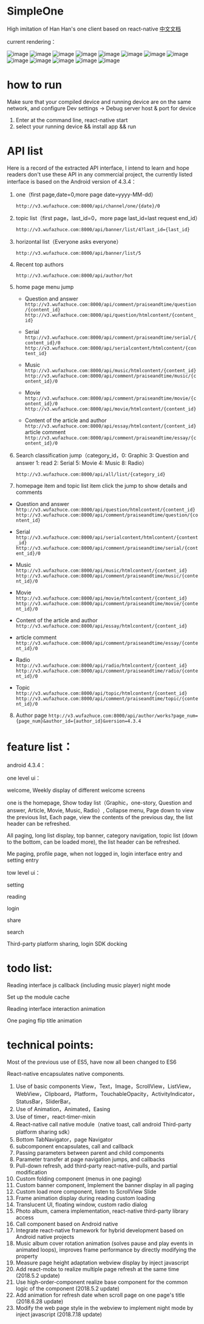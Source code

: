 # SimpleOne
High imitation of Han Han's one client based on react-native
[中文文档][1]


current rendering：

 ![image](http://oqujmbgen.bkt.clouddn.com/simpleone1.jpg?imageView2/2/w/500/h/500/q/100|imageslim)
 ![image](http://oqujmbgen.bkt.clouddn.com/simpleone2.jpg?imageView2/2/w/500/h/500/q/100|imageslim)
 ![image](http://oqujmbgen.bkt.clouddn.com/simpleone3.jpg?imageView2/2/w/500/h/500/q/100|imageslim)
 ![image](http://oqujmbgen.bkt.clouddn.com/simpleone4.jpg?imageView2/2/w/500/h/500/q/100|imageslim)
 ![image](http://oqujmbgen.bkt.clouddn.com/simpleone5.jpg?imageView2/2/w/500/h/500/q/100|imageslim)
 ![image](http://oqujmbgen.bkt.clouddn.com/simpleone6.jpg?imageView2/2/w/500/h/500/q/100|imageslim)
 ![image](http://oqujmbgen.bkt.clouddn.com/simpleone7.jpg?imageView2/2/w/500/h/500/q/100|imageslim)
 ![image](http://oqujmbgen.bkt.clouddn.com/simpleone8.jpg?imageView2/2/w/500/h/500/q/100|imageslim)
 ![image](http://oqujmbgen.bkt.clouddn.com/simpleone9.jpg?imageView2/2/w/500/h/500/q/100|imageslim)
 ![image](http://oqujmbgen.bkt.clouddn.com/simpleone10.jpg?imageView2/2/w/500/h/500/q/100|imageslim)
 ![image](http://oqujmbgen.bkt.clouddn.com/simpleone12.jpg?imageView2/2/w/500/h/500/q/100|imageslim)
 ![image](http://oqujmbgen.bkt.clouddn.com/simpleone13.jpg?imageView2/2/w/500/h/500/q/100|imageslim)
 ![image](http://oqujmbgen.bkt.clouddn.com/simpleone14.jpg?imageView2/2/w/500/h/500/q/100|imageslim)

# how to run
Make sure that your compiled device and running device are on the same network, and configure Dev settings -> Debug server host & port for device
1. Enter at the command line, react-native start
2. select your running device && install app && run

# API list

Here is a record of the extracted API interface, I intend to learn and hope readers don't use these API in any commercial project, the currently listed interface is based on the Android version of 4.3.4：

1. one（first page,date=0,more page date=yyyy-MM-dd）

   `http://v3.wufazhuce.com:8000/api/channel/one/{date}/0`

2. topic list（first page，last_id=0，more page last_id=last request end_id）

   `http://v3.wufazhuce.com:8000/api/banner/list/4?last_id={last_id}`

3. horizontal list（Everyone asks everyone）

   `http://v3.wufazhuce.com:8000/api/banner/list/5`

4. Recent top authors

   `http://v3.wufazhuce.com:8000/api/author/hot`

5. home page menu jump
   - Question and answer
     `http://v3.wufazhuce.com:8000/api/comment/praiseandtime/question/{content_id}`
     `http://v3.wufazhuce.com:8000/api/question/htmlcontent/{content_id}`

   - Serial
     `http://v3.wufazhuce.com:8000/api/comment/praiseandtime/serial/{content_id}/0`
     `http://v3.wufazhuce.com:8000/api/serialcontent/htmlcontent/{content_id}`

   - Music
     `http://v3.wufazhuce.com:8000/api/music/htmlcontent/{content_id}`
     `http://v3.wufazhuce.com:8000/api/comment/praiseandtime/music/{content_id}/0`

   - Movie
     `http://v3.wufazhuce.com:8000/api/comment/praiseandtime/movie/{content_id}/0`
     `http://v3.wufazhuce.com:8000/api/movie/htmlcontent/{content_id}`

   - Content of the article and author
     `http://v3.wufazhuce.com:8000/api/essay/htmlcontent/{content_id}`
     article comment
     `http://v3.wufazhuce.com:8000/api/comment/praiseandtime/essay/{content_id}/0`

6.  Search classification jump（category_id，0: Graphic 3: Question and answer 1: read 2: Serial 5: Movie 4: Music 8: Radio）

    `http://v3.wufazhuce.com:8000/api/all/list/{category_id}`

7.  homepage item and topic list item click the jump to show details and comments
   - Question and answer
     `http://v3.wufazhuce.com:8000/api/question/htmlcontent/{content_id}`
     `http://v3.wufazhuce.com:8000/api/comment/praiseandtime/question/{content_id}`

   - Serial
     `http://v3.wufazhuce.com:8000/api/serialcontent/htmlcontent/{content_id}`
     `http://v3.wufazhuce.com:8000/api/comment/praiseandtime/serial/{content_id}/0`

   - Music
     `http://v3.wufazhuce.com:8000/api/music/htmlcontent/{content_id}`
     `http://v3.wufazhuce.com:8000/api/comment/praiseandtime/music/{content_id}/0`

   - Movie
     `http://v3.wufazhuce.com:8000/api/movie/htmlcontent/{content_id}`
     `http://v3.wufazhuce.com:8000/api/comment/praiseandtime/movie/{content_id}/0`

   - Content of the article and author
     `http://v3.wufazhuce.com:8000/api/essay/htmlcontent/{content_id}`
   - article comment
     `http://v3.wufazhuce.com:8000/api/comment/praiseandtime/essay/{content_id}/0`
   - Radio
     `http://v3.wufazhuce.com:8000/api/radio/htmlcontent/{content_id}`
     `http://v3.wufazhuce.com:8000/api/comment/praiseandtime/radio/{content_id}/0`

   - Topic
     `http://v3.wufazhuce.com:8000/api/topic/htmlcontent/{content_id}`
     `http://v3.wufazhuce.com:8000/api/comment/praiseandtime/topic/{content_id}/0`

8. Author page
  `http://v3.wufazhuce.com:8000/api/author/works?page_num={page_num}&author_id={author_id}&version=4.3.4`

# feature list：

android 4.3.4：

one level ui：

welcome, Weekly display of different welcome screens

one is the homepage, Show today list（Graphic，one-story, Question and answer, Article, Movie, Music, Radio）, Collapse menu, Page down to view the previous list, Each page, view the contents of the previous day, the list header can be refreshed.

All paging, long list display, top banner, category navigation, topic list (down to the bottom, can be loaded more), the list header can be refreshed.

Me paging, profile page, when not logged in, login interface entry and setting entry

tow level ui：

setting

reading

login

share

search

Third-party platform sharing, login SDK docking

# todo list:

Reading interface js callback (including music player) night mode

Set up the module cache

Reading interface interaction animation

One paging flip title animation

# technical points:

Most of the previous use of ES5, have now all been changed to ES6

React-native encapsulates native components.

1. Use of basic components View，Text，Image，ScrollView，ListView，WebView，Clipboard，Platform，TouchableOpacity，ActivityIndicator，StatusBar，SliderBar。
2. Use of Animation，Animated，Easing
3. Use of timer，react-timer-mixin
4. React-native call native module（native toast, call android Third-party platform sharing sdk）
5. Bottom TabNavigator，page Navigator
6. subcomponent encapsulates, call and callback
7. Passing parameters between parent and child components
8. Parameter transfer at page navigation jumps, and callbacks
9. Pull-down refresh, add third-party react-native-pulls, and partial modification
10. Custom folding component (menus in one paging)
11. Custom banner component, Implement the banner display in all paging
12. Custom load more component, listen to ScrollView Slide
13. Frame animation display during reading custom loading
14. Translucent UI, floating window, custom radio dialog
15. Photo album, camera implementation, react-native third-party library access
16. Call component based on Android native
17. Integrate react-native framework for hybrid development based on Android native projects
18. Music album cover rotation animation (solves pause and play events in animated loops), improves frame performance by directly modifying the property
19. Measure page height adaptation webview display by inject javascript
20. Add react-mobx to realize multiple page refresh at the same time (2018.5.2 update)
21. Use high-order-component realize base component for the common logic of the component (2018.5.2 update)
22. Add animation for refresh date when scroll page on one page's title (2018.6.28 update)
23. Modify the web page style in the webview to implement night mode by inject javascript (2018.7.18 update)

[1]:https://github.com/jessieeeee/SimpleOne/blob/master/README_zh.md